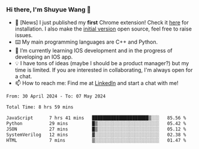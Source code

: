 ### Hi there, I'm Shuyue Wang 👋

- 🎉 [News] I just published my **first** Chrome extension! Check it [here](https://chrome.google.com/webstore/detail/aiofdhjednbbfajbcpmgbblpljncfnkh) for installation. I also make the [initial version](https://github.com/wangsy503/PennCalendar) open source, feel free to raise issues.
- ⌨️ My main programming languages are C++ and Python.
- 🌱 I’m currently learning IOS development and in the progress of developing an IOS app.
- 💡 I have tons of ideas (maybe I should be a product manager?) but my time is limited. If you are interested in collaborating, I'm always open for a chat.
- 📫 How to reach me: Find me at [LinkedIn](https://www.linkedin.com/in/shuyuew/) and start a chat with me!

<!--
**wangsy503/wangsy503** is a ✨ _special_ ✨ repository because its `README.md` (this file) appears on your GitHub profile.

Here are some ideas to get you started:

- 🔭 I’m currently working on ...
- 🌱 I’m currently learning ...
- 👯 I’m looking to collaborate on ...
- 🤔 I’m looking for help with ...
- 💬 Ask me about ...
- 📫 How to reach me: ...
- 😄 Pronouns: ...
- ⚡ Fun fact: ...
-->
<!--START_SECTION:waka-->

```txt
From: 30 April 2024 - To: 07 May 2024

Total Time: 8 hrs 59 mins

JavaScript      7 hrs 41 mins   █████████████████████▒░░░   85.56 %
Python          29 mins         █▒░░░░░░░░░░░░░░░░░░░░░░░   05.42 %
JSON            27 mins         █▒░░░░░░░░░░░░░░░░░░░░░░░   05.12 %
SystemVerilog   12 mins         ▓░░░░░░░░░░░░░░░░░░░░░░░░   02.38 %
HTML            7 mins          ▒░░░░░░░░░░░░░░░░░░░░░░░░   01.47 %
```

<!--END_SECTION:waka-->
